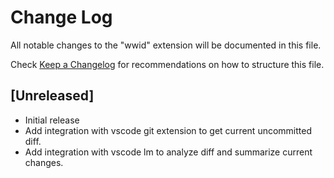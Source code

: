 # Change Log

All notable changes to the "wwid" extension will be documented in this file.

Check [Keep a Changelog](http://keepachangelog.com/) for recommendations on how to structure this file.

## [Unreleased]

- Initial release
- Add integration with vscode git extension to get current uncommitted diff.
- Add integration with vscode lm to analyze diff and summarize current changes.
